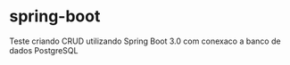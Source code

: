 # spring-boot
Teste criando CRUD utilizando Spring Boot 3.0 com conexaco a banco de dados PostgreSQL
